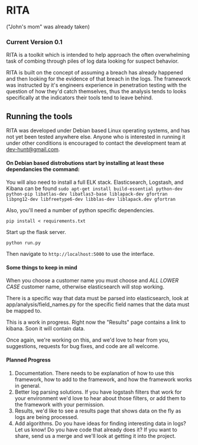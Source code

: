 # RITA
("John's mom" was already taken)

### Current Version 0.1

RITA is a toolkit which is intended to help approach the often overwhelming task of combing through piles of log data looking for suspect behavior.

RITA is built on the concept of assuming a breach has already happened and then looking for the evidence of that breach in the logs. The framework was instructed by it's engineers experience in penetration testing with the question of how they'd catch themselves, thus the analysis tends to looks specifically at the indicators their tools tend to leave behind.


## Running the tools
RITA was developed under Debian based Linux operating systems, and has not yet been tested anywhere else. Anyone who is interested in running it under other conditions is encouraged to contact the development team at dev-hunt@gmail.com.

#### On Debian based distrobutions start by installing at least these dependancies the command:

You will also need to install a full ELK stack. Elasticsearch, Logstash, and Kibana can be found 
`sudo apt-get install build-essential python-dev python-pip libatlas-dev libatlas3-base liblapack-dev gfortran libpng12-dev libfreetype6-dev libblas-dev liblapack.dev gfortran`

Also, you'll need a number of python specific dependencies.

`pip install < requirements.txt`

Start up the flask server.

`python run.py`

Then navigate to `http://localhost:5000` to use the interface. 

#### Some things to keep in mind

When you choose a customer name you must choose and *ALL LOWER CASE* customer name, otherwise elasticsearch will stop working. 

There is a specific way that data must be parsed into elasticsearch, look at app/analysis/field_names.py for the specific field names that the data must be mapped to.

This is a work in progress. Right now the "Results" page contains a link to kibana. Soon it will contain data. 

Once again, we're working on this, and we'd love to hear from you, suggestions, requests for bug fixes, and code are all welcome.

#### Planned Progress

1. Documentation. There needs to be explanation of how to use this framework, how to add to the framework, and how the framework works in general.
2. Better log parsing solutions. If you have logstash filters that work for your environment we'd love to hear about those filters, or add them to the framework with your permission.
3. Results, we'd like to see a results page that shows data on the fly as logs are being processed.
4. Add algorithms. Do you have ideas for finding interesting data in logs? Let us know! Do you have code that already does it? If you want to share, send us a merge and we'll look at getting it into the project.
